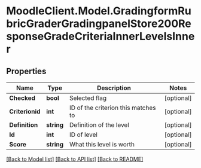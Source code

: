 # MoodleClient.Model.GradingformRubricGraderGradingpanelStore200ResponseGradeCriteriaInnerLevelsInner

## Properties

Name | Type | Description | Notes
------------ | ------------- | ------------- | -------------
**Checked** | **bool** | Selected flag | [optional] 
**Criterionid** | **int** | ID of the criterion this matches to | [optional] 
**Definition** | **string** | Definition of the level | [optional] 
**Id** | **int** | ID of level | [optional] 
**Score** | **string** | What this level is worth | [optional] 

[[Back to Model list]](../README.md#documentation-for-models) [[Back to API list]](../README.md#documentation-for-api-endpoints) [[Back to README]](../README.md)


